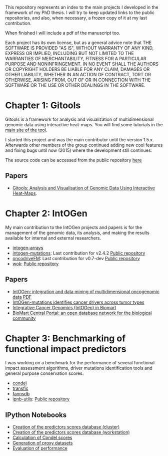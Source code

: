 This repository represents an index to the main projects I developed in the framework of my PhD thesis. I will try to keep updated links to the public repositories, and also, when necessary, a frozen copy of it at my last contribution.

When finished I will include a pdf of the manuscript too.

Each project has its own license, but as a general advice note that THE SOFTWARE IS PROVIDED "AS IS", WITHOUT WARRANTY OF ANY KIND, EXPRESS OR IMPLIED, INCLUDING BUT NOT LIMITED TO THE WARRANTIES OF MERCHANTABILITY, FITNESS FOR A PARTICULAR PURPOSE AND NONINFRINGEMENT. IN NO EVENT SHALL THE AUTHORS OR COPYRIGHT HOLDERS BE LIABLE FOR ANY CLAIM, DAMAGES OR OTHER LIABILITY, WHETHER IN AN ACTION OF CONTRACT, TORT OR OTHERWISE, ARISING FROM, OUT OF OR IN CONNECTION WITH THE SOFTWARE OR THE USE OR OTHER DEALINGS IN THE SOFTWARE.

# Chapter 1: Gitools

Gitools is a framework for analysis and visualization of multidimensional genomic data using interactive heat-maps.
You will find some tutorials in the [main site of the tool](http://www.gitools.org/).

I started this project and was the main contributor until the version 1.5.x.
Afterwards other members of the group continued adding new cool features and fixing bugs until now (2015) where the development still continues.

The source code can be accessed from the public repository [here](https://github.com/gitools/gitools)

## Papers

* [Gitools: Analysis and Visualisation of Genomic Data Using Interactive Heat-Maps](http://journals.plos.org/plosone/article?id=10.1371/journal.pone.0019541).

# Chapter 2: IntOGen

My main contribution to the IntOGen projects and papers is for the management of the genomic data, its analysis, and making the results available for internal and external researchers.

* [intogen-arrays](chapter2/intogen-arrays)
* [intogen-mutations](chapter2/intogen-mutations): Last contribution for v2.4.2 [Public repository](https://bitbucket.org/intogen/mutations-analysis)
* [oncodriveFM](chapter2/oncodrivefm): Last contribution for v0.7-dev [Public repository](https://bitbucket.org/bbglab/oncodrivefm)
* [wok](chapter2/wok): [Public repository](https://github.com/bbglab/wok)

## Papers

* [IntOGen: integration and data mining of multidimensional oncogenomic data](http://www.nature.com/nmeth/journal/v7/n2/full/nmeth0210-92.html) [PDF](http://www.researchgate.net/profile/Abul_Islam/publication/41174311_IntOGen_integration_and_data_mining_of_multidimensional_oncogenomic_data/links/0deec526de2af241f4000000.pdf?ev=pub_ext_doc_dl&origin=publication_list&inViewer=true)
* [IntOGen-mutations identifies cancer drivers across tumor types](http://www.nature.com/nmeth/journal/v10/n11/full/nmeth.2642.html)
* [Integrative Cancer Genomics (IntOGen) in Biomart](http://database.oxfordjournals.org/content/2011/bar039.long)
* [BioMart Central Portal: an open database network for the biological community](http://database.oxfordjournals.org/content/2011/bar041.long)

# Chapter 3: Benchmarking of functional impact predictors

I was working on a benchmark for the performance of several functional impact assessment algorithms, driver mutations identification tools and general purpose conservation scores.

* [condel](chapter3/condel)
* [transfic](chapter3/transfic)
* [fannsdb](chapter3/fannsdb)
* [ipnb-utils](chapter3/ipnb-utils): [Public repository](https://github.com/chris-zen/ipnb-utils)

## IPython Notebooks

* [Creation of the predictors scores database (cluster)](chapter3/fannsdb/notebooks/fannsdb-create-offline-05.ipynb)
* [Creation of the predictors scores database (workstation)](chapter3/fannsdb/notebooks/fannsdb-create-online-05.ipynb)
* [Calculation of Condel scores](chapter3/condel/notebooks/condel-calc.ipynb)
* [Generation of proxy datasets](chapter3/fannsdb/notebooks/fannsdb-datasets.ipynb)
* [Evaluation of performance](chapter3/fannsdb/notebooks/fannsdb-perf.ipynb)
